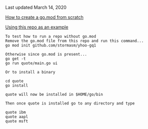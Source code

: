 
Last updated March 14, 2020

[How to create a go.mod from scratch](https://blog.golang.org/using-go-modules)

[Using this repo as an example](https://github.com/stormasm/yhoo-gq1)

```
To test how to run a repo without go.mod
Remove the go.mod file from this repo and run this command...
go mod init github.com/stormasm/yhoo-gq1

Otherwise since go.mod is present...
go get -t
go run quote/main.go ui

Or to install a binary

cd quote
go install

quote will now be installed in $HOME/go/bin

Then once quote is installed go to any directory and type

quote ibm
quote aapl
quote msft
```
